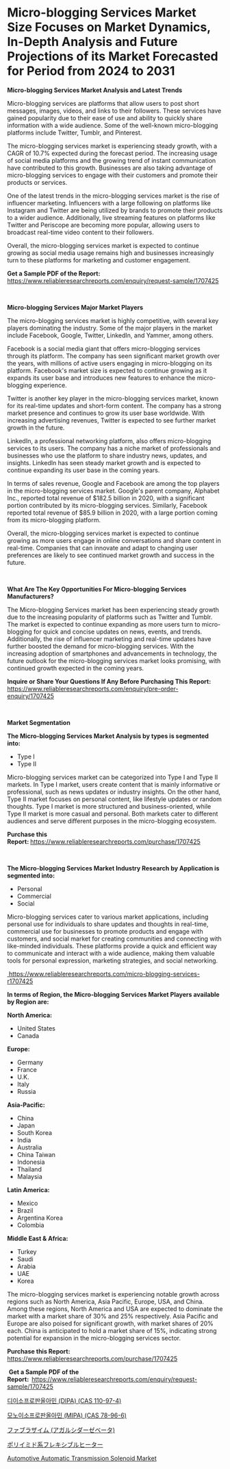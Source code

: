 <p><h1>Micro-blogging Services Market Size Focuses on Market Dynamics, In-Depth Analysis and Future Projections of its Market Forecasted for Period from 2024 to 2031</h1></p><p><strong>Micro-blogging Services Market Analysis and Latest Trends</strong></p>
<p><p>Micro-blogging services are platforms that allow users to post short messages, images, videos, and links to their followers. These services have gained popularity due to their ease of use and ability to quickly share information with a wide audience. Some of the well-known micro-blogging platforms include Twitter, Tumblr, and Pinterest.</p><p>The micro-blogging services market is experiencing steady growth, with a CAGR of 10.7% expected during the forecast period. The increasing usage of social media platforms and the growing trend of instant communication have contributed to this growth. Businesses are also taking advantage of micro-blogging services to engage with their customers and promote their products or services.</p><p>One of the latest trends in the micro-blogging services market is the rise of influencer marketing. Influencers with a large following on platforms like Instagram and Twitter are being utilized by brands to promote their products to a wider audience. Additionally, live streaming features on platforms like Twitter and Periscope are becoming more popular, allowing users to broadcast real-time video content to their followers.</p><p>Overall, the micro-blogging services market is expected to continue growing as social media usage remains high and businesses increasingly turn to these platforms for marketing and customer engagement.</p></p>
<p><strong>Get a Sample PDF of the Report:&nbsp;</strong> <a href="https://www.reliableresearchreports.com/enquiry/request-sample/1707425">https://www.reliableresearchreports.com/enquiry/request-sample/1707425</a></p>
<p>&nbsp;</p>
<p><strong>Micro-blogging Services Major Market Players</strong></p>
<p><p>The micro-blogging services market is highly competitive, with several key players dominating the industry. Some of the major players in the market include Facebook, Google, Twitter, LinkedIn, and Yammer, among others.</p><p>Facebook is a social media giant that offers micro-blogging services through its platform. The company has seen significant market growth over the years, with millions of active users engaging in micro-blogging on its platform. Facebook's market size is expected to continue growing as it expands its user base and introduces new features to enhance the micro-blogging experience.</p><p>Twitter is another key player in the micro-blogging services market, known for its real-time updates and short-form content. The company has a strong market presence and continues to grow its user base worldwide. With increasing advertising revenues, Twitter is expected to see further market growth in the future.</p><p>LinkedIn, a professional networking platform, also offers micro-blogging services to its users. The company has a niche market of professionals and businesses who use the platform to share industry news, updates, and insights. LinkedIn has seen steady market growth and is expected to continue expanding its user base in the coming years.</p><p>In terms of sales revenue, Google and Facebook are among the top players in the micro-blogging services market. Google's parent company, Alphabet Inc., reported total revenue of $182.5 billion in 2020, with a significant portion contributed by its micro-blogging services. Similarly, Facebook reported total revenue of $85.9 billion in 2020, with a large portion coming from its micro-blogging platform.</p><p>Overall, the micro-blogging services market is expected to continue growing as more users engage in online conversations and share content in real-time. Companies that can innovate and adapt to changing user preferences are likely to see continued market growth and success in the future.</p></p>
<p>&nbsp;</p>
<p><strong>What Are The Key Opportunities For Micro-blogging Services Manufacturers?</strong></p>
<p><p>The Micro-blogging Services market has been experiencing steady growth due to the increasing popularity of platforms such as Twitter and Tumblr. The market is expected to continue expanding as more users turn to micro-blogging for quick and concise updates on news, events, and trends. Additionally, the rise of influencer marketing and real-time updates have further boosted the demand for micro-blogging services. With the increasing adoption of smartphones and advancements in technology, the future outlook for the micro-blogging services market looks promising, with continued growth expected in the coming years.</p></p>
<p><strong>Inquire or Share Your Questions If Any Before Purchasing This Report:</strong> <a href="https://www.reliableresearchreports.com/enquiry/pre-order-enquiry/1707425">https://www.reliableresearchreports.com/enquiry/pre-order-enquiry/1707425</a></p>
<p>&nbsp;</p>
<p><strong>Market Segmentation</strong></p>
<p><strong>The Micro-blogging Services Market Analysis by types is segmented into:</strong></p>
<p><ul><li>Type I</li><li>Type II</li></ul></p>
<p><p>Micro-blogging services market can be categorized into Type I and Type II markets. In Type I market, users create content that is mainly informative or professional, such as news updates or industry insights. On the other hand, Type II market focuses on personal content, like lifestyle updates or random thoughts. Type I market is more structured and business-oriented, while Type II market is more casual and personal. Both markets cater to different audiences and serve different purposes in the micro-blogging ecosystem.</p></p>
<p><strong>Purchase this Report:&nbsp;</strong><a href="https://www.reliableresearchreports.com/purchase/1707425">https://www.reliableresearchreports.com/purchase/1707425</a></p>
<p>&nbsp;</p>
<p><strong>The Micro-blogging Services Market Industry Research by Application is segmented into:</strong></p>
<p><ul><li>Personal</li><li>Commercial</li><li>Social</li></ul></p>
<p><p>Micro-blogging services cater to various market applications, including personal use for individuals to share updates and thoughts in real-time, commercial use for businesses to promote products and engage with customers, and social market for creating communities and connecting with like-minded individuals. These platforms provide a quick and efficient way to communicate and interact with a wide audience, making them valuable tools for personal expression, marketing strategies, and social networking.</p></p>
<p><a href="https://www.reliableresearchreports.com/micro-blogging-services-r1707425">&nbsp;https://www.reliableresearchreports.com/micro-blogging-services-r1707425</a></p>
<p><strong>In terms of Region, the Micro-blogging Services Market Players available by Region are:</strong></p>
<p>
    <p> <strong> North America: </strong>
        <ul>
            <li>United States</li>
            <li>Canada</li>
        </ul>
        </p> 
    <p> <strong> Europe: </strong>
        <ul>
            <li>Germany</li>
            <li>France</li>
            <li>U.K.</li>
            <li>Italy</li>
            <li>Russia</li>
        </ul>
        </p> 
    <p> <strong> Asia-Pacific: </strong>
        <ul>
            <li>China</li>
            <li>Japan</li>
            <li>South Korea</li>
            <li>India</li>
            <li>Australia</li>
            <li>China Taiwan</li>
            <li>Indonesia</li>
            <li>Thailand</li>
            <li>Malaysia</li>
        </ul>
        </p> 
    <p> <strong> Latin America: </strong>
        <ul>
            <li>Mexico</li>
            <li>Brazil</li>
            <li>Argentina Korea</li>
            <li>Colombia</li>
        </ul>
        </p> 
    <p> <strong> Middle East & Africa: </strong>
        <ul>
            <li>Turkey</li>
            <li>Saudi</li>
            <li>Arabia</li>
            <li>UAE</li>
            <li>Korea</li>
        </ul>
    </p>
    </p>
<p><p>The micro-blogging services market is experiencing notable growth across regions such as North America, Asia Pacific, Europe, USA, and China. Among these regions, North America and USA are expected to dominate the market with a market share of 30% and 25% respectively. Asia Pacific and Europe are also poised for significant growth, with market shares of 20% each. China is anticipated to hold a market share of 15%, indicating strong potential for expansion in the micro-blogging services sector.</p></p>
<p><strong>Purchase this Report: </strong><a href="https://www.reliableresearchreports.com/purchase/1707425">https://www.reliableresearchreports.com/purchase/1707425</a></p>
<p>&nbsp;<strong>Get a Sample PDF of the Report:&nbsp;&nbsp;</strong><a href="https://www.reliableresearchreports.com/enquiry/request-sample/1707425">https://www.reliableresearchreports.com/enquiry/request-sample/1707425</a></p>
<p><strong></strong></p>
<p><p><a href="https://github.com/valroy852/Market-Research-Report-List-1/blob/main/671046896752.md">디이소프로판올아민 (DIPA) (CAS 110-97-4)</a></p><p><a href="https://github.com/RonSpencer61/Market-Research-Report-List-1/blob/main/993958096753.md">모노이소프로판올아민 (MIPA) (CAS 78-96-6)</a></p><p><a href="https://github.com/moulafa/Market-Research-Report-List-1/blob/main/7300951103286.md">ファブラザイム (アガルシダーゼベータ)</a></p><p><a href="https://github.com/nxboeu02965442/Market-Research-Report-List-2/blob/main/6378804103285.md">ポリイミド系フレキシブルヒーター</a></p><p><a href="https://github.com/biheemgalvinlouises6hokrh3h/Market-Research-Report-List-2/blob/main/automotive-automatic-transmission-solenoid-market.md">Automotive Automatic Transmission Solenoid Market</a></p></p>
